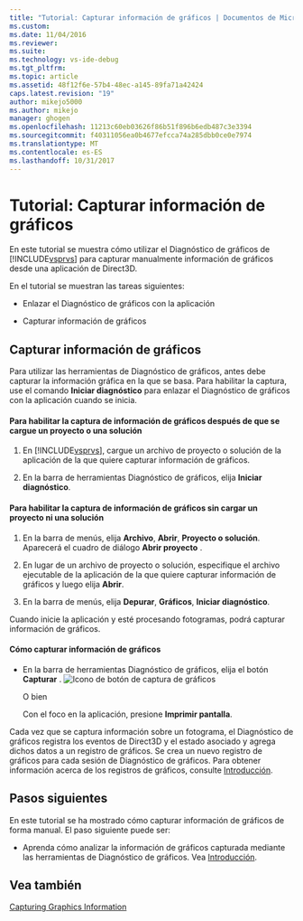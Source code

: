 ```yaml
---
title: "Tutorial: Capturar información de gráficos | Documentos de Microsoft"
ms.custom: 
ms.date: 11/04/2016
ms.reviewer: 
ms.suite: 
ms.technology: vs-ide-debug
ms.tgt_pltfrm: 
ms.topic: article
ms.assetid: 48f12f6e-57b4-48ec-a145-89fa71a42424
caps.latest.revision: "19"
author: mikejo5000
ms.author: mikejo
manager: ghogen
ms.openlocfilehash: 11213c60eb03626f86b51f896b6edb487c3e3394
ms.sourcegitcommit: f40311056ea0b4677efcca74a285dbb0ce0e7974
ms.translationtype: MT
ms.contentlocale: es-ES
ms.lasthandoff: 10/31/2017
---
```

# <a name="walkthrough-capturing-graphics-information"></a>Tutorial: Capturar información de gráficos
En este tutorial se muestra cómo utilizar el Diagnóstico de gráficos de [!INCLUDE[vsprvs](../../code-quality/includes/vsprvs_md.md)] para capturar manualmente información de gráficos desde una aplicación de Direct3D.  
  
 En el tutorial se muestran las tareas siguientes:  
  
-   Enlazar el Diagnóstico de gráficos con la aplicación  
  
-   Capturar información de gráficos  
  
## <a name="capturing-graphics-information"></a>Capturar información de gráficos  
 Para utilizar las herramientas de Diagnóstico de gráficos, antes debe capturar la información gráfica en la que se basa. Para habilitar la captura, use el comando **Iniciar diagnóstico** para enlazar el Diagnóstico de gráficos con la aplicación cuando se inicia.  
  
#### <a name="to-enable-the-capture-of-graphics-information-after-a-project-or-solution-is-loaded"></a>Para habilitar la captura de información de gráficos después de que se cargue un proyecto o una solución  
  
1.  En [!INCLUDE[vsprvs](../../code-quality/includes/vsprvs_md.md)], cargue un archivo de proyecto o solución de la aplicación de la que quiere capturar información de gráficos.  
  
2.  En la barra de herramientas Diagnóstico de gráficos, elija **Iniciar diagnóstico**.  
  
#### <a name="to-enable-the-capture-of-graphics-information-without-loading-a-project-or-solution"></a>Para habilitar la captura de información de gráficos sin cargar un proyecto ni una solución  
  
1.  En la barra de menús, elija **Archivo**, **Abrir**, **Proyecto o solución**. Aparecerá el cuadro de diálogo **Abrir proyecto** .  
  
2.  En lugar de un archivo de proyecto o solución, especifique el archivo ejecutable de la aplicación de la que quiere capturar información de gráficos y luego elija **Abrir**.  
  
3.  En la barra de menús, elija **Depurar**, **Gráficos**, **Iniciar diagnóstico**.  
  
 Cuando inicie la aplicación y esté procesando fotogramas, podrá capturar información de gráficos.  
  
#### <a name="to-capture-graphics-information"></a>Cómo capturar información de gráficos  
  
-   En la barra de herramientas Diagnóstico de gráficos, elija el botón **Capturar** . ![Icono de botón de captura de gráficos](media/debuggingdirectxgraphics.png "DebuggingDirectXGraphics")  
  
     O bien  
  
     Con el foco en la aplicación, presione **Imprimir pantalla**.  
  
 Cada vez que se captura información sobre un fotograma, el Diagnóstico de gráficos registra los eventos de Direct3D y el estado asociado y agrega dichos datos a un registro de gráficos. Se crea un nuevo registro de gráficos para cada sesión de Diagnóstico de gráficos. Para obtener información acerca de los registros de gráficos, consulte [Introducción](overview-of-visual-studio-graphics-diagnostics.md).  
  
## <a name="next-steps"></a>Pasos siguientes  
 En este tutorial se ha mostrado cómo capturar información de gráficos de forma manual. El paso siguiente puede ser:  
  
-   Aprenda cómo analizar la información de gráficos capturada mediante las herramientas de Diagnóstico de gráficos. Vea [Introducción](overview-of-visual-studio-graphics-diagnostics.md).  
  
## <a name="see-also"></a>Vea también  
 [Capturing Graphics Information](capturing-graphics-information.md)